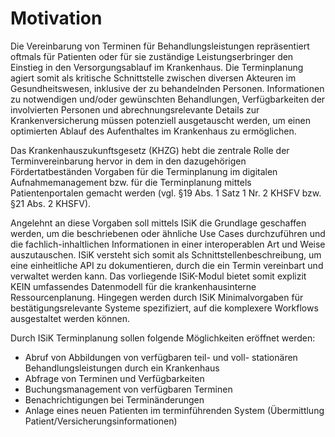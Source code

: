 # Motivation

Die Vereinbarung von Terminen für Behandlungsleistungen repräsentiert oftmals für Patienten oder für sie zuständige Leistungserbringer den Einstieg in den Versorgungsablauf im Krankenhaus. Die Terminplanung agiert somit als kritische Schnittstelle zwischen diversen Akteuren im Gesundheitswesen, inklusive der zu behandelnden Personen. Informationen zu notwendigen und/oder gewünschten Behandlungen, Verfügbarkeiten der involvierten Personen und abrechnungsrelevante Details zur Krankenversicherung müssen potenziell ausgetauscht werden, um einen optimierten Ablauf des Aufenthaltes im Krankenhaus zu ermöglichen.

Das Krankenhauszukunftsgesetz (KHZG) hebt die zentrale Rolle der Terminvereinbarung hervor in dem in den dazugehörigen Fördertatbeständen Vorgaben für die Terminplanung im digitalen Aufnahmemanagement bzw. für die Terminplanung mittels Patientenportalen gemacht werden (vgl. §19 Abs. 1 Satz 1 Nr. 2 KHSFV bzw. §21 Abs. 2 KHSFV).

Angelehnt an diese Vorgaben soll mittels ISiK die Grundlage geschaffen werden, um die beschriebenen oder ähnliche Use Cases durchzuführen und die fachlich-inhaltlichen Informationen in einer interoperablen Art und Weise auszutauschen. ISiK versteht sich somit als Schnittstellenbeschreibung, um eine einheitliche API zu dokumentieren, durch die ein Termin vereinbart und verwaltet werden kann. Das vorliegende ISiK-Modul bietet somit explizit KEIN umfassendes Datenmodell für die krankenhausinterne Ressourcenplanung. Hingegen werden durch ISiK Minimalvorgaben für bestätigungsrelevante Systeme spezifiziert, auf die komplexere Workflows ausgestaltet werden können.

Durch ISiK Terminplanung sollen folgende Möglichkeiten eröffnet werden:

* Abruf von Abbildungen von verfügbaren teil- und voll- stationären Behandlungsleistungen durch ein Krankenhaus
* Abfrage von Terminen und Verfügbarkeiten
* Buchungsmanagement von verfügbaren Terminen
* Benachrichtigungen bei Terminänderungen
* Anlage eines neuen Patienten im terminführenden System (Übermittlung Patient/Versicherungsinformationen)
